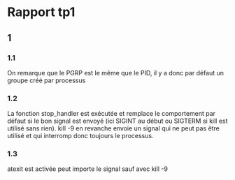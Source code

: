 # Rapport tp1

## 1

### 1.1

On remarque que le PGRP est le même que le PID, il y a donc par défaut un groupe créé par processus

### 1.2

La fonction stop_handler est exécutée et remplace le comportement par défaut si le bon signal est envoyé (ici SIGINT au début ou SIGTERM si kill est utilisé sans rien). kill -9 en revanche envoie un signal qui ne peut pas être utilisé et qui interromp donc toujours le processus.

### 1.3

atexit est activée peut importe le signal sauf avec kill -9

